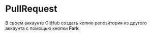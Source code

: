 # PullRequest
В своем аккаунте GitHub создать копию репозитория из другого аккаунта с помощью кнопки **Fork**
